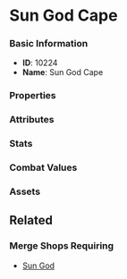 # Sun God Cape

<no description available>

### Basic Information

- **ID**: 10224
- **Name**: Sun God Cape

### Properties


### Attributes


### Stats


### Combat Values


### Assets


## Related

### Merge Shops Requiring

- [Sun God](../merge-shops/145-sun-god.md)

